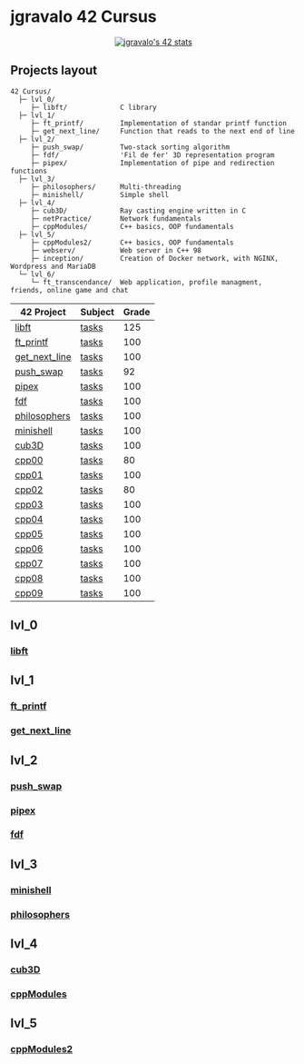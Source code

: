 # jgravalo 42 Cursus

<div align="center">
  
[![jgravalo's 42 stats](https://badge.mediaplus.ma/greenbinary/jgravalo?1337Badge=off&UM6P=off)](https://github.com/jgravalo/42Cursus)

</div>

## Projects layout

    42 Cursus/
      ├─ lvl_0/
         ├─ libft/             C library
      ├─ lvl_1/
         ├─ ft_printf/         Implementation of standar printf function
         ├─ get_next_line/     Function that reads to the next end of line
      ├─ lvl_2/
         ├─ push_swap/         Two-stack sorting algorithm
         ├─ fdf/               'Fil de fer' 3D representation program
         ├─ pipex/             Implementation of pipe and redirection functions
      ├─ lvl_3/
         ├─ philosophers/      Multi-threading
         ├─ minishell/         Simple shell
      ├─ lvl_4/
         ├─ cub3D/             Ray casting engine written in C
         ├─ netPractice/       Network fundamentals
         ├─ cppModules/        C++ basics, OOP fundamentals
      ├─ lvl_5/
         ├─ cppModules2/       C++ basics, OOP fundamentals
         ├─ webserv/           Web server in C++ 98
         ├─ inception/         Creation of Docker network, with NGINX, Wordpress and MariaDB
      └─ lvl_6/
         └─ ft_transcendance/  Web application, profile managment, friends, online game and chat

| 42 Project | Subject | Grade| 
|----------- | ------- |------|
| [libft](https://github.com/jgravalo/Libft)      | [tasks](https://github.com/AlexadeZ17/libft/blob/master/libft.pdf) |  125 |
| [ft_printf](https://github.com/jgravalo/ft_printf)  | [tasks](https://github.com/AlexadeZ17/ft_printf/blob/master/ft_printf.pdf) |   100 |
| [get_next_line](https://github.com/jgravalo/Get_next_line) | [tasks](https://github.com/l0w3/get_next_line/blob/master/get_next_line.pdf) | 100 |
| [push_swap](https://github.com/jgravalo/Push_swap) | [tasks](https://github.com/l0w3/push_swap/blob/master/push_swap.pdf) | 92
| [pipex](https://github.com/jgravalo/Pipex)  | [tasks](https://github.com/AlexadeZ17/ft_printf/blob/master/ft_printf.pdf) |   100 |
| [fdf](https://github.com/jgravalo/FdF)  | [tasks](https://github.com/AlexadeZ17/ft_printf/blob/master/ft_printf.pdf) |   100 |
| [philosophers](https://github.com/jgravalo/Philosophers)  | [tasks](https://github.com/AlexadeZ17/ft_printf/blob/master/ft_printf.pdf) |   100 |
| [minishell](https://github.com/jgravalo/Minishell)  | [tasks](https://github.com/AlexadeZ17/ft_printf/blob/master/ft_printf.pdf) |   100 |
| [cub3D](https://github.com/jgravalo/Cub3D)  | [tasks](https://github.com/AlexadeZ17/ft_printf/blob/master/ft_printf.pdf) |   100 |
| [cpp00](https://github.com/jgravalo/CPP-modules/tree/master/00)  | [tasks](https://github.com/AlexadeZ17/ft_printf/blob/master/ft_printf.pdf) |   80 |
| [cpp01](https://github.com/jgravalo/CPP-modules/tree/master/01)  | [tasks](https://github.com/AlexadeZ17/ft_printf/blob/master/ft_printf.pdf) |   100 |
| [cpp02](https://github.com/jgravalo/CPP-modules/tree/master/02)  | [tasks](https://github.com/AlexadeZ17/ft_printf/blob/master/ft_printf.pdf) |   80 |
| [cpp03](https://github.com/jgravalo/CPP-modules/tree/master/03)  | [tasks](https://github.com/AlexadeZ17/ft_printf/blob/master/ft_printf.pdf) |   100 |
| [cpp04](https://github.com/jgravalo/CPP-modules/tree/master/04)  | [tasks](https://github.com/AlexadeZ17/ft_printf/blob/master/ft_printf.pdf) |   100 |
| [cpp05](https://github.com/jgravalo/CPP-modules_2/tree/master/05)  | [tasks](https://github.com/AlexadeZ17/ft_printf/blob/master/ft_printf.pdf) |   100 |
| [cpp06](https://github.com/jgravalo/CPP-modules_2/tree/master/06)  | [tasks](https://github.com/AlexadeZ17/ft_printf/blob/master/ft_printf.pdf) |   100 |
| [cpp07](https://github.com/jgravalo/CPP-modules_2/tree/master/07)  | [tasks](https://github.com/AlexadeZ17/ft_printf/blob/master/ft_printf.pdf) |   100 |
| [cpp08](https://github.com/jgravalo/CPP-modules_2/tree/master/08)  | [tasks](https://github.com/AlexadeZ17/ft_printf/blob/master/ft_printf.pdf) |   100 |
| [cpp09](https://github.com/jgravalo/CPP-modules_2/tree/master/09)  | [tasks](https://github.com/AlexadeZ17/ft_printf/blob/master/ft_printf.pdf) |   100 |

## lvl_0
### [libft](https://github.com/jgravalo/Libft)
## lvl_1
### [ft_printf](https://github.com/jgravalo/ft_printf)
### [get_next_line](https://github.com/jgravalo/Get_next_line)
## lvl_2
### [push_swap](https://github.com/jgravalo/Push_swap)
### [pipex](https://github.com/jgravalo/Pipex)
### [fdf](https://github.com/jgravalo/FdF)
## lvl_3
### [minishell](https://github.com/jgravalo/Minishell)
### [philosophers](https://github.com/jgravalo/Philosophers)
## lvl_4
### [cub3D](https://github.com/jgravalo/Cub3D)
### [cppModules](https://github.com/jgravalo/CPP-modules)
## lvl_5
### [cppModules2](https://github.com/jgravalo/CPP-modules_2)
